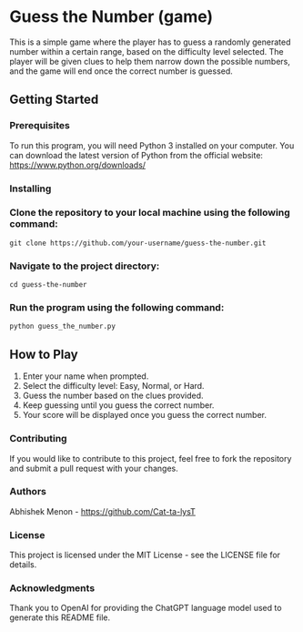 # Guess the Number (game)
This is a simple game where the player has to guess a randomly generated number within a certain range, based on the difficulty level selected. The player will be given clues to help them narrow down the possible numbers, and the game will end once the correct number is guessed.

## Getting Started
### Prerequisites
To run this program, you will need Python 3 installed on your computer. You can download the latest version of Python from the official website: https://www.python.org/downloads/

### Installing
### Clone the repository to your local machine using the following command:

``` git clone https://github.com/your-username/guess-the-number.git ``` 

### Navigate to the project directory:

 ``` cd guess-the-number ``` 

### Run the program using the following command:

 ``` python guess_the_number.py ``` 
 
## How to Play
1. Enter your name when prompted.
2. Select the difficulty level: Easy, Normal, or Hard.
3. Guess the number based on the clues provided.
4. Keep guessing until you guess the correct number.
5. Your score will be displayed once you guess the correct number.

### Contributing
If you would like to contribute to this project, feel free to fork the repository and submit a pull request with your changes.

### Authors
Abhishek Menon - https://github.com/Cat-ta-lysT

### License
This project is licensed under the MIT License - see the LICENSE file for details.

### Acknowledgments
Thank you to OpenAI for providing the ChatGPT language model used to generate this README file.
